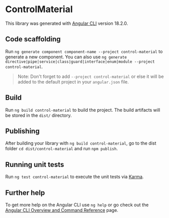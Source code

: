 # ControlMaterial

This library was generated with [Angular CLI](https://github.com/angular/angular-cli) version 18.2.0.

## Code scaffolding

Run `ng generate component component-name --project control-material` to generate a new component. You can also use `ng generate directive|pipe|service|class|guard|interface|enum|module --project control-material`.
> Note: Don't forget to add `--project control-material` or else it will be added to the default project in your `angular.json` file. 

## Build

Run `ng build control-material` to build the project. The build artifacts will be stored in the `dist/` directory.

## Publishing

After building your library with `ng build control-material`, go to the dist folder `cd dist/control-material` and run `npm publish`.

## Running unit tests

Run `ng test control-material` to execute the unit tests via [Karma](https://karma-runner.github.io).

## Further help

To get more help on the Angular CLI use `ng help` or go check out the [Angular CLI Overview and Command Reference](https://angular.dev/tools/cli) page.
